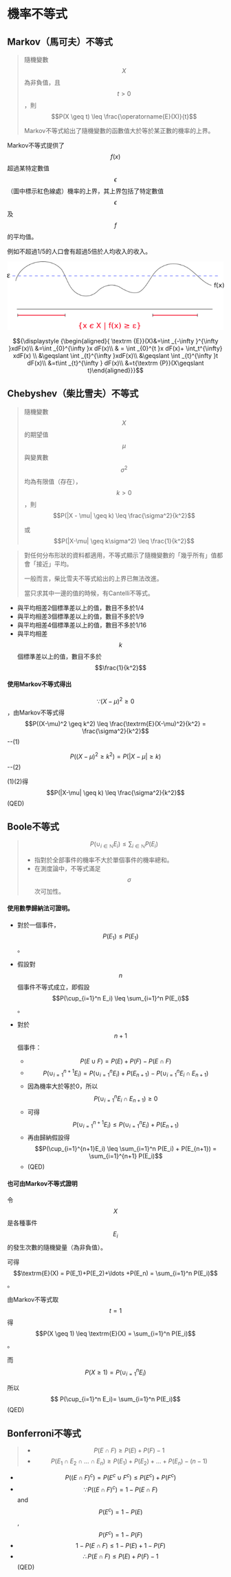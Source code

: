 # 機率不等式

## Markov（馬可夫）不等式

> 隨機變數$$X$$為非負值，且$$t>0$$，則 $$P(X \geq t) \leq \frac{\operatorname{E}(X)}{t}$$
>
> Markov不等式給出了隨機變數的函數值大於等於某正數的機率的上界。

Markov不等式提供了$$f(x)$$超過某特定數值$$\epsilon$$ （圖中標示紅色線處）機率的上界，其上界包括了特定數值$$\epsilon$$ 及$$f$$的平均值。

例如不超過1/5的人口會有超過5倍於人均收入的收入。

![Markov&#x4E0D;&#x7B49;&#x5F0F;&#x7684;&#x610F;&#x7FA9;](../.gitbook/assets/markov_inequality.svg.png)

$${\displaystyle {\begin{aligned}{ \textrm {E}}(X)&=\int _{-\infty }^{\infty }xdF(x)\\ &=\int _{0}^{\infty }x dF(x)\\ & = \int _{0}^{t }x dF(x)+ \int_t^{\infty} xdF(x) \\ &\geqslant \int _{t}^{\infty }xdF(x)\\  &\geqslant \int _{t}^{\infty }t dF(x)\\  &=t\int _{t}^{\infty } dF(x)\\ &=t{\textrm {P}}(X\geqslant t)\end{aligned}}}$$

## Chebyshev（柴比雪夫）不等式

> 隨機變數$$X$$的期望值$$\mu$$與變異數$$\sigma^2$$均為有限值（存在），$$k>0$$，則 $$P(|X - \mu| \geq k) \leq \frac{\sigma^2}{k^2}$$
>
> 或$$P(|X-\mu| \geq k\sigma^2) \leq \frac{1}{k^2}$$

> 對任何分布形狀的資料都適用，不等式顯示了隨機變數的「幾乎所有」值都會「接近」平均。
>
> 一般而言，柴比雪夫不等式給出的上界已無法改進。
>
> 當只求其中一邊的值的時候，有Cantelli不等式。

* 與平均相差2個標準差以上的值，數目不多於1/4
* 與平均相差3個標準差以上的值，數目不多於1/9
* 與平均相差4個標準差以上的值，數目不多於1/16
* 與平均相差$$k$$個標準差以上的值，數目不多於$$\frac{1}{k^2}$$

#### 使用Markov不等式得出

$$\because (X - \mu)^2 \geq 0$$，由Markov不等式得 $$P((X-\mu)^2 \geq k^2) \leq \frac{\textrm{E}(X-\mu)^2}{k^2} = \frac{\sigma^2}{k^2}$$--\(1\)

$$P((X-\mu)^2 \geq k^2) = P(|X-\mu| \geq k)$$--\(2\)

\(1\)\(2\)得 $$P(|X-\mu| \geq k) \leq \frac{\sigma^2}{k^2}$$\(QED\)

## Boole不等式

> $$P(\cup_{ i \in \mathbb{N}} E_i) \leq  \sum_{i \in \mathbb{N}} P(E_i)$$
>
> * 指對於全部事件的機率不大於單個事件的機率總和。
> * 在測度論中，不等式滿足$$\sigma$$次可加性。

#### 使用數學歸納法可證明。

* 對於一個事件，$$P(E_1) \leq P(E_1)$$。
* 假設對$$n$$個事件不等式成立，即假設 $$P(\cup_{i=1}^n E_i) \leq \sum_{i=1}^n P(E_i)$$。
* 對於$$n+1$$個事件：

  * $$P(E \cup F) = P(E) + P(F) - P(E \cap F)$$
  * $$P(\cup_{i=1}^{n+1}E_i) = P(\cup_{i=1}^{n}E_i) + P(E_{n+1}) - P(\cup_{i=1}^{n}E_i \cap E_{n+1})$$
  * 因為機率大於等於0，所以 $$P(\cup_{i=1}^{n}E_i \cap E_{n+1}) \geq 0$$
  * 可得$$P(\cup_{i=1}^{n+1}E_i) \leq P(\cup_{i=1}^{n}E_i) + P(E_{n+1})$$
  * 再由歸納假設得 $$P(\cup_{i=1}^{n+1}E_i) \leq  \sum_{i=1}^n P(E_i) + P(E_{n+1}) =  \sum_{i=1}^{n+1} P(E_i)$$
  * \(QED\)

#### 也可由Markov不等式證明

令$$X$$是各種事件$$E_{i}$$的發生次數的隨機變量（為非負值）。

可得 $$\textrm{E}(X) = P(E_1)+P(E_2)+\ldots +P(E_n) = \sum_{i=1}^n P(E_i)$$。

由Markov不等式取$$t=1$$得$$P(X \geq 1) \leq \textrm{E}(X) = \sum_{i=1}^n P(E_i)$$。

而$$P(X \geq 1) = P(\cup_{i=1}^n E_i)$$

所以$$ P(\cup_{i=1}^n E_i)= \sum_{i=1}^n P(E_i)$$\(QED\)

## Bonferroni不等式

> * $$P(E \cap F) \geq P(E) + P(F) -1$$
> * $$P(E_1 \cap E_2 \cap \ldots \cap E_n) \geq P(E_1) +P(E_2) +\ldots + P(E_n) - (n-1)$$

* $$P((E \cap F)^c) = P(E^c \cup F^c) \leq P(E^c)+P(F^c)$$
* $$\because P((E \cap F)^c) = 1- P(E\cap F)$$ and $$P(E^c)=1-P(E)$$, $$P(F^c) = 1- P(F)$$
* $$1-P(E\cap F) \leq 1 - P(E) + 1- P(F)$$
* $$\therefore  P(E \cap F) \leq P(E) + P(F) - 1$$ \(QED\)

